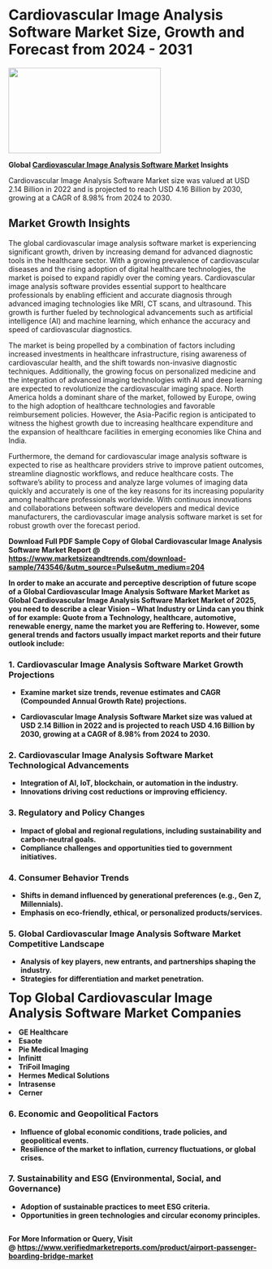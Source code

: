 <H1>Cardiovascular Image Analysis Software Market Size, Growth and Forecast from 2024 - 2031</H1><img class="aligncenter size-medium wp-image-584254" src="https://thirdeyenews.in/wp-content/uploads/2024/09/Global-Market-Research-300x168.jpeg" alt="" width="300" height="168" /><p><strong>Global&nbsp;<a href="https://www.marketsizeandtrends.com/download-sample/743546/&amp;utm_source=Pulse&amp;utm_medium=204">Cardiovascular Image Analysis Software Market</a> Insights</strong></p><p>Cardiovascular Image Analysis Software Market size was valued at USD 2.14 Billion in 2022 and is projected to reach USD 4.16 Billion by 2030, growing at a CAGR of 8.98% from 2024 to 2030.</p><p><h2>Market Growth Insights</h2> <p>The global cardiovascular image analysis software market is experiencing significant growth, driven by increasing demand for advanced diagnostic tools in the healthcare sector. With a growing prevalence of cardiovascular diseases and the rising adoption of digital healthcare technologies, the market is poised to expand rapidly over the coming years. Cardiovascular image analysis software provides essential support to healthcare professionals by enabling efficient and accurate diagnosis through advanced imaging technologies like MRI, CT scans, and ultrasound. This growth is further fueled by technological advancements such as artificial intelligence (AI) and machine learning, which enhance the accuracy and speed of cardiovascular diagnostics.</p> <p><strong></strong></p> <p>The market is being propelled by a combination of factors including increased investments in healthcare infrastructure, rising awareness of cardiovascular health, and the shift towards non-invasive diagnostic techniques. Additionally, the growing focus on personalized medicine and the integration of advanced imaging technologies with AI and deep learning are expected to revolutionize the cardiovascular imaging space. North America holds a dominant share of the market, followed by Europe, owing to the high adoption of healthcare technologies and favorable reimbursement policies. However, the Asia-Pacific region is anticipated to witness the highest growth due to increasing healthcare expenditure and the expansion of healthcare facilities in emerging economies like China and India.</p> <p>Furthermore, the demand for cardiovascular image analysis software is expected to rise as healthcare providers strive to improve patient outcomes, streamline diagnostic workflows, and reduce healthcare costs. The software’s ability to process and analyze large volumes of imaging data quickly and accurately is one of the key reasons for its increasing popularity among healthcare professionals worldwide. With continuous innovations and collaborations between software developers and medical device manufacturers, the cardiovascular image analysis software market is set for robust growth over the forecast period.</p> <p><strong></p><p><span class=""><strong>Download Full PDF Sample Copy of Global Cardiovascular Image Analysis Software Market Report</strong> @ <a href="https://www.marketsizeandtrends.com/download-sample/743546/&amp;utm_source=Pulse&amp;utm_medium=204" target="_blank">https://www.marketsizeandtrends.com/download-sample/743546/&amp;utm_source=Pulse&amp;utm_medium=204</a></span></p><p>In order to make an accurate and perceptive description of future scope of a Global&nbsp;Cardiovascular Image Analysis Software Market Market as Global&nbsp;Cardiovascular Image Analysis Software Market Market of 2025, you need to describe a clear Vision &ndash; What Industry or Linda can you think of for example: Quote from a Technology, healthcare, automotive, renewable energy, name the market you are Reffering to. However, some general trends and factors usually impact market reports and their future outlook include:</p><h3>1.&nbsp;<strong>Cardiovascular Image Analysis Software Market Growth Projections</strong></h3><ul><li>Examine market size trends, revenue estimates and CAGR (Compounded Annual Growth Rate) projections.</li><li><p>Cardiovascular Image Analysis Software Market size was valued at USD 2.14 Billion in 2022 and is projected to reach USD 4.16 Billion by 2030, growing at a CAGR of 8.98% from 2024 to 2030.</p></li></ul><h3>2.&nbsp;<strong>Cardiovascular Image Analysis Software Market Technological Advancements</strong></h3><ul><li>Integration of AI, IoT, blockchain, or automation in the industry.</li><li>Innovations driving cost reductions or improving efficiency.</li></ul><h3>3.&nbsp;<strong>Regulatory and Policy Changes</strong></h3><ul><li>Impact of global and regional regulations, including sustainability and carbon-neutral goals.</li><li>Compliance challenges and opportunities tied to government initiatives.</li></ul><h3>4.&nbsp;<strong>Consumer Behavior Trends</strong></h3><ul><li>Shifts in demand influenced by generational preferences (e.g., Gen Z, Millennials).</li><li>Emphasis on eco-friendly, ethical, or personalized products/services.</li></ul><h3>5.&nbsp;<strong>Global Cardiovascular Image Analysis Software Market Competitive Landscape</strong></h3><ul><li>Analysis of key players, new entrants, and partnerships shaping the industry.</li><li>Strategies for differentiation and market penetration.</li></ul><p data-pm-slice="1 1 []"><span style="color: inherit; font-family: inherit; font-size: 25px;">Top Global Cardiovascular Image Analysis Software Market Companies</span></p><div class="" data-test-id=""><p><li>GE Healthcare</li><li> Esaote</li><li> Pie Medical Imaging</li><li> Infinitt</li><li> TriFoil Imaging</li><li> Hermes Medical Solutions</li><li> Intrasense</li><li> Cerner</li></p></div><h3>6.&nbsp;<strong>Economic and Geopolitical Factors</strong></h3><ul><li>Influence of global economic conditions, trade policies, and geopolitical events.</li><li>Resilience of the market to inflation, currency fluctuations, or global crises.</li></ul><h3>7.&nbsp;<strong>Sustainability and ESG (Environmental, Social, and Governance)</strong></h3><ul><li>Adoption of sustainable practices to meet ESG criteria.</li><li>Opportunities in green technologies and circular economy principles.</li></ul><h2><strong style="font-size: 14px;">For More Information or Query, Visit @&nbsp;</strong><a style="background-color: #ffffff; font-size: 14px;" href="https://www.marketsizeandtrends.com/report/cardiovascular-image-analysis-software-market/" target="_blank">https://www.verifiedmarketreports.com/product/airport-passenger-boarding-bridge-market</a></h2>
